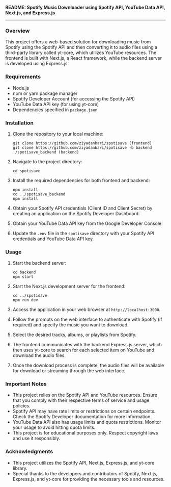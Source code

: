 **README: Spotify Music Downloader using Spotify API, YouTube Data API, Next.js, and Express.js**

---

### Overview

This project offers a web-based solution for downloading music from Spotify using the Spotify API and then converting it to audio files using a third-party library called yt-core, which utilizes YouTube resources. The frontend is built with Next.js, a React framework, while the backend server is developed using Express.js.

### Requirements

- Node.js
- npm or yarn package manager
- Spotify Developer Account (for accessing the Spotify API)
- YouTube Data API key (for using yt-core)
- Dependencies specified in `package.json`

### Installation

1. Clone the repository to your local machine:

    ```
    git clone https://github.com/ziyadanbari/spotisave (frontend)
    git clone https://github.com/ziyadanbari/spotisave -b backend ./spotisave_backend (backend)
    ```

2. Navigate to the project directory:

    ```
    cd spotisave
    ```

3. Install the required dependencies for both frontend and backend:

    ```
    npm install
    cd ../spotisave_backend
    npm install
    ```

4. Obtain your Spotify API credentials (Client ID and Client Secret) by creating an application on the Spotify Developer Dashboard.

5. Obtain your YouTube Data API key from the Google Developer Console.

6. Update the `.env` file in the `spotisave` directory with your Spotify API credentials and YouTube Data API key.

### Usage

1. Start the backend server:

    ```
    cd backend
    npm start
    ```

2. Start the Next.js development server for the frontend:

    ```
    cd ../spotisave
    npm run dev
    ```

3. Access the application in your web browser at `http://localhost:3000`.

4. Follow the prompts on the web interface to authenticate with Spotify (if required) and specify the music you want to download.

5. Select the desired tracks, albums, or playlists from Spotify.

6. The frontend communicates with the backend Express.js server, which then uses yt-core to search for each selected item on YouTube and download the audio files.

7. Once the download process is complete, the audio files will be available for download or streaming through the web interface.

### Important Notes

- This project relies on the Spotify API and YouTube resources. Ensure that you comply with their respective terms of service and usage policies.
- Spotify API may have rate limits or restrictions on certain endpoints. Check the Spotify Developer documentation for more information.
- YouTube Data API also has usage limits and quota restrictions. Monitor your usage to avoid hitting quota limits.
- This project is for educational purposes only. Respect copyright laws and use it responsibly.

### Acknowledgments

- This project utilizes the Spotify API, Next.js, Express.js, and yt-core library.
- Special thanks to the developers and contributors of Spotify, Next.js, Express.js, and yt-core for providing the necessary tools and resources.
